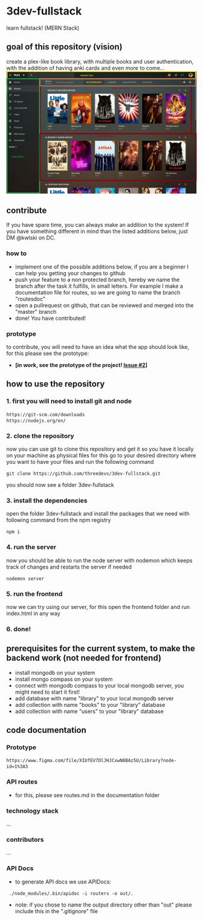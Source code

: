 # 3dev-fullstack

learn fullstack! (MERN Stack)

## goal of this repository (vision)

create a plex-like book library, with multiple books and user authentication, with the addition of having anki cards and even more to come...
![layout](documentation/Layout.png 'Title')

## contribute

If you have spare time, you can always make an addition to the system! If you have something different in mind than the listed additions below, just DM @kwlski on DC.

### how to

-   implement one of the possible additions below, if you are a beginner I can help you getting your changes to github
-   push your feature to a non protected branch, hereby we name the branch after the task it fulfills, in small letters. For example I make a documentation file for routes, so we are going to name the branch "routesdoc"
-   open a pullrequest on github, that can be reviewed and merged into the "master" branch
-   done! You have contributed!

### prototype

to contribute, you will need to have an idea what the app should look like, for this please see the prototype:

-   **[in work, see the prototype of the project! [Issue #2](https://github.com/threedevs/3dev-fullstack/issues/2)]**

## how to use the repository

### 1. first you will need to install git and node

```
https://git-scm.com/downloads
https://nodejs.org/en/
```

### 2. clone the repository

now you can use git to clone this repository and get it so you have it locally on your machine as physical files
for this go to your desired directory where you want to have your files and run the following command

```
git clone https://github.com/threedevs/3dev-fullstack.git
```

you should now see a folder 3dev-fullstack

### 3. install the dependencies

open the folder 3dev-fullstack and install the packages that we need with following command from the npm registry

```
npm i
```

### 4. run the server

now you should be able to run the node server with nodemon which keeps track of changes and restarts the server if needed

```
nodemon server
```

### 5. run the frontend

now we can try using our server, for this open the frontend folder and run index.html in any way

### 6. done!

## prerequisites for the current system, to make the backend work (not needed for frontend)

-   install mongodb on your system
-   install mongo compass on your system
-   connect with mongodb compass to your local mongodb server, you might need to start it first!
-   add database with name "library" to your local mongodb server
-   add collection with name "books" to your "library" database
-   add collection with name "users" to your "library" database

## code documentation

### Prototype

```
https://www.figma.com/file/XIUfEV7DlJHJCxwN8BAz5U/Library?node-id=1%3A3
```

### API routes

-   for this, please see routes.md in the documentation folder

### technology stack

...

### contributors

...

### API Docs
-   to generate API docs we use APIDocs:
```
 ./node_modules/.bin/apidoc -i routers -o out/.
```
-   note: if you chose to name the output directory other than "out" please include this in the ".gitignore" file
